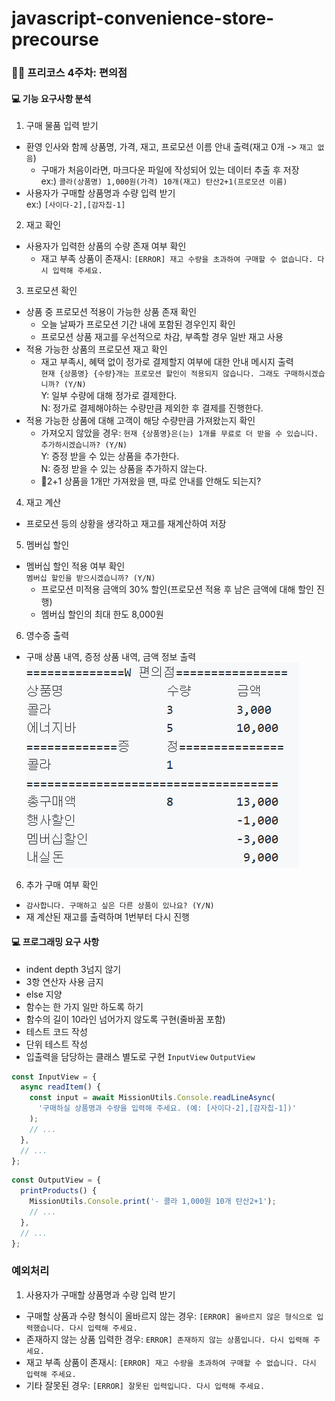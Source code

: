 # javascript-convenience-store-precourse

### 🙏🏻 프리코스 4주차: 편의점

#### 💻 기능 요구사항 분석

1. 구매 물품 입력 받기

- 환영 인사와 함께 상품명, 가격, 재고, 프로모션 이름 안내 출력(재고 0개 -> `재고 없음`)
  - 구매가 처음이라면, 마크다운 파일에 작성되어 있는 데이터 추출 후 저장  
    ex:) `콜라(상품명) 1,000원(가격) 10개(재고) 탄산2+1(프로모션 이름)`
- 사용자가 구매할 상품명과 수량 입력 받기  
  ex:) `[사이다-2],[감자칩-1]`

2. 재고 확인

- 사용자가 입력한 상품의 수량 존재 여부 확인
  - 재고 부족 상품이 존재시: `[ERROR] 재고 수량을 초과하여 구매할 수 없습니다. 다시 입력해 주세요.`

3. 프로모션 확인

- 상품 중 프로모션 적용이 가능한 상품 존재 확인
  - 오늘 날짜가 프로모션 기간 내에 포함된 경우인지 확인
  - 프로모션 상품 재고를 우선적으로 차감, 부족할 경우 일반 재고 사용
- 적용 가능한 상품의 프로모션 재고 확인
  - 재고 부족시, 혜택 없이 정가로 결제할지 여부에 대한 안내 메시지 출력  
    `현재 {상품명} {수량}개는 프로모션 할인이 적용되지 않습니다. 그래도 구매하시겠습니까? (Y/N)`  
    Y: 일부 수량에 대해 정가로 결제한다.  
    N: 정가로 결제해야하는 수량만큼 제외한 후 결제를 진행한다.
- 적용 가능한 상품에 대해 고객이 해당 수량만큼 가져왔는지 확인
  - 가져오지 않았을 경우: `현재 {상품명}은(는) 1개를 무료로 더 받을 수 있습니다. 추가하시겠습니까? (Y/N)`  
    Y: 증정 받을 수 있는 상품을 추가한다.  
    N: 증정 받을 수 있는 상품을 추가하지 않는다.
  - 🤔2+1 상품을 1개만 가져왔을 땐, 따로 안내를 안해도 되는지?

4. 재고 계산

- 프로모션 등의 상황을 생각하고 재고를 재계산하여 저장

5. 멤버십 할인

- 멤버십 할인 적용 여부 확인  
  `멤버십 할인을 받으시겠습니까? (Y/N)`
  - 프로모션 미적용 금액의 30% 할인(프로모션 적용 후 남은 금액에 대해 할인 진행)
  - 멤버십 할인의 최대 한도 8,000원

6. 영수증 출력

- 구매 상품 내역, 증정 상품 내역, 금액 정보 출력
  ![alt text](image.png)

6. 추가 구매 여부 확인

- `감사합니다. 구매하고 싶은 다른 상품이 있나요? (Y/N)`
- 재 계산된 재고를 출력하며 1번부터 다시 진행

#### 💻 프로그래밍 요구 사항

- indent depth 3넘지 않기
- 3항 연산자 사용 금지
- else 지양
- 함수는 한 가지 일만 하도록 하기
- 함수의 길이 10라인 넘어가지 않도록 구현(줄바꿈 포함)
- 테스트 코드 작성
- 단위 테스트 작성
- 입출력을 담당하는 클래스 별도로 구현 `InputView` `OutputView`

```javascript
const InputView = {
  async readItem() {
    const input = await MissionUtils.Console.readLineAsync(
      '구매하실 상품명과 수량을 입력해 주세요. (예: [사이다-2],[감자칩-1])'
    );
    // ...
  },
  // ...
};
```

```javascript
const OutputView = {
  printProducts() {
    MissionUtils.Console.print('- 콜라 1,000원 10개 탄산2+1');
    // ...
  },
  // ...
};
```

### 예외처리

1. 사용자가 구매할 상품명과 수량 입력 받기

- 구매할 상품과 수량 형식이 올바르지 않는 경우: `[ERROR] 올바르지 않은 형식으로 입력했습니다. 다시 입력해 주세요.`
- 존재하지 않는 상품 입력한 경우: `ERROR] 존재하지 않는 상품입니다. 다시 입력해 주세요.`
- 재고 부족 상품이 존재시: `[ERROR] 재고 수량을 초과하여 구매할 수 없습니다. 다시 입력해 주세요.`
- 기타 잘못된 경우: `[ERROR] 잘못된 입력입니다. 다시 입력해 주세요.`
